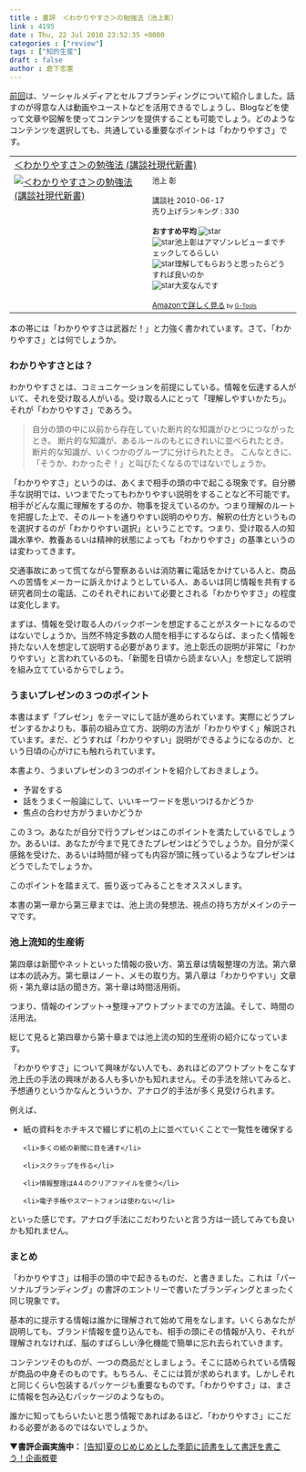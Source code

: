 ```yaml
---
title : 書評　＜わかりやすさ＞の勉強法（池上彰）
link : 4195
date : Thu, 22 Jul 2010 23:52:35 +0000
categories : ["review"]
tags : ["知的生産"]
draft : false
author : 倉下忠憲
---
```


<a href="https://rashita.net/blog/?p=4184">前回</a>は、ソーシャルメディアとセルフブランディングについて紹介しました。話すのが得意な人は動画やユーストなどを活用できるでしょうし、Blogなどを使って文章や図解を使ってコンテンツを提供することも可能でしょう。どのようなコンテンツを選択しても、共通している重要なポイントは「わかりやすさ」です。

<table  border="0" cellpadding="5"><tr><td colspan="2"><a href="http://www.amazon.jp/%EF%BC%9C%E3%82%8F%E3%81%8B%E3%82%8A%E3%82%84%E3%81%99%E3%81%95%EF%BC%9E%E3%81%AE%E5%8B%89%E5%BC%B7%E6%B3%95-%E8%AC%9B%E8%AB%87%E7%A4%BE%E7%8F%BE%E4%BB%A3%E6%96%B0%E6%9B%B8-%E6%B1%A0%E4%B8%8A-%E5%BD%B0/dp/4062880547%3FSubscriptionId%3D15SMZCTB9V8NGR2TW082%26tag%3Drashita1000-22%26linkCode%3Dxm2%26camp%3D2025%26creative%3D165953%26creativeASIN%3D4062880547" target="_top">＜わかりやすさ＞の勉強法 (講談社現代新書)</a><img src="http://www.assoc-amazon.jp/e/ir?t=rashita1000-22&l=ur2&o=9" width="1" height="1" style="border: none;" alt="" /></td></tr><tr><td valign="top"><a href="http://www.amazon.jp/%EF%BC%9C%E3%82%8F%E3%81%8B%E3%82%8A%E3%82%84%E3%81%99%E3%81%95%EF%BC%9E%E3%81%AE%E5%8B%89%E5%BC%B7%E6%B3%95-%E8%AC%9B%E8%AB%87%E7%A4%BE%E7%8F%BE%E4%BB%A3%E6%96%B0%E6%9B%B8-%E6%B1%A0%E4%B8%8A-%E5%BD%B0/dp/4062880547%3FSubscriptionId%3D15SMZCTB9V8NGR2TW082%26tag%3Drashita1000-22%26linkCode%3Dxm2%26camp%3D2025%26creative%3D165953%26creativeASIN%3D4062880547" target="_top"><img src="http://ecx.images-amazon.com/images/I/314Vo8Gm4TL._SL160_.jpg" border="0" alt="＜わかりやすさ＞の勉強法 (講談社現代新書)" /></a></td><td valign="top"><font size="-1">池上 彰 <br /><br />講談社  2010-06-17<br />売り上げランキング : 330<br /><br /><strong>おすすめ平均  </strong><img src="http://g-images.amazon.com/images/G/01/detail/stars-4-0.gif" alt="star" /><br /><img src="http://g-images.amazon.com/images/G/01/detail/stars-4-0.gif" alt="star" />池上彰はアマゾンレビューまでチェックしてるらしい<br /><img src="http://g-images.amazon.com/images/G/01/detail/stars-4-0.gif" alt="star" />理解してもらおうと思ったらどうすれば良いのか<br /><img src="http://g-images.amazon.com/images/G/01/detail/stars-3-0.gif" alt="star" />大変なんです<br /><br /><a href="http://www.amazon.jp/%EF%BC%9C%E3%82%8F%E3%81%8B%E3%82%8A%E3%82%84%E3%81%99%E3%81%95%EF%BC%9E%E3%81%AE%E5%8B%89%E5%BC%B7%E6%B3%95-%E8%AC%9B%E8%AB%87%E7%A4%BE%E7%8F%BE%E4%BB%A3%E6%96%B0%E6%9B%B8-%E6%B1%A0%E4%B8%8A-%E5%BD%B0/dp/4062880547%3FSubscriptionId%3D15SMZCTB9V8NGR2TW082%26tag%3Drashita1000-22%26linkCode%3Dxm2%26camp%3D2025%26creative%3D165953%26creativeASIN%3D4062880547" target="_top">Amazonで詳しく見る</a></font><font size="-2"> by <a href="http://www.goodpic.com/mt/aws/index.html" >G-Tools</a></font></td></tr></table>

本の帯には「わかりやすさは武器だ！」と力強く書かれています。さて、「わかりやすさ」とは何でしょうか。
<h3>わかりやすさとは？</h3>
わかりやすさとは、コミュニケーションを前提にしている。情報を伝達する人がいて、それを受け取る人がいる。受け取る人にとって「理解しやすいかたち」。それが「わかりやすさ」であろう。

<blockquote>
自分の頭の中に以前から存在していた断片的な知識がひとつにつながったとき。
断片的な知識が、あるルールのもとにきれいに並べられたとき。
断片的な知識が、いくつかのグループに分けられたとき。
こんなときに、「そうか、わかったぞ！」と叫びたくなるのではないでしょうか。
</blockquote>

「わかりやすさ」というのは、あくまで相手の頭の中で起こる現象です。自分勝手な説明では、いつまでたってもわかりやすい説明をすることなど不可能です。相手がどんな風に理解をするのか、物事を捉えているのか。つまり理解のルートを把握した上で、そのルートを通りやすい説明のやり方、解釈の仕方というものを選択するのが「わかりやすい選択」ということです。つまり、受け取る人の知識水準や、教養あるいは精神的状態によっても「わかりやすさ」の基準というのは変わってきます。

交通事故にあって慌てながら警察あるいは消防署に電話をかけている人と、商品への苦情をメーカーに訴えかけようとしている人、あるいは同じ情報を共有する研究者同士の電話、このそれぞれにおいて必要とされる「わかりやすさ」の程度は変化します。

まずは、情報を受け取る人のバックボーンを想定することがスタートになるのではないでしょうか。当然不特定多数の人間を相手にするならば、まったく情報を持たない人を想定して説明する必要があります。池上彰氏の説明が非常に「わかりやすい」と言われているのも、「新聞を日頃から読まない人」を想定して説明を組み立てているからでしょう。
<h3>うまいプレゼンの３つのポイント</h3>
本書はまず「プレゼン」をテーマにして話が進められています。実際にどうプレゼンするかよりも、事前の組み立て方、説明の方法が「わかりやすく」解説されています。まだ、どうすれば「わかりやすい」説明ができるようになるのか、という日頃の心がけにも触れられています。

本書より、うまいプレゼンの３つのポイントを紹介しておきましょう。


<ul>
	<li>予習をする</li>
	<li>話をうまく一般論にして、いいキーワードを思いつけるかどうか</li>
	<li>焦点の合わせ方がうまいかどうか</li>
</ul>



この３つ。あなたが自分で行うプレゼンはこのポイントを満たしているでしょうか。あるいは、あなたが今まで見てきたプレゼンはどうでしょうか。自分が深く感銘を受けた、あるいは時間が経っても内容が頭に残っているようなプレゼンはどうでしたでしょうか。

このポイントを踏まえて、振り返ってみることをオススメします。

本書の第一章から第三章までは、池上流の発想法、視点の持ち方がメインのテーマです。
<h3>池上流知的生産術</h3>
第四章は新聞やネットといった情報の扱い方、第五章は情報整理の方法。第六章は本の読み方。第七章はノート、メモの取り方。第八章は「わかりやすい」文章術・第九章は話の聞き方。第十章は時間活用術。

つまり、情報のインプット→整理→アウトプットまでの方法論。そして、時間の活用法。

総じて見ると第四章から第十章までは池上流の知的生産術の紹介になっています。

「わかりやすさ」について興味がない人でも、あれほどのアウトプットをこなす池上氏の手法の興味がある人も多いかも知れません。その手法を除いてみると、予想通りというかなんとういうか、アナログ的手法が多く見受けられます。

例えば、

<ul>
	<li>紙の資料をホチキスで綴じずに机の上に並べていくことで一覧性を確保する</li>

	<li>多くの紙の新聞に目を通す</li>

	<li>スクラップを作る</li>

	<li>情報整理はA４のクリアファイルを使う</li>

	<li>電子手帳やスマートフォンは使わない</li>
</ul>



といった感じです。アナログ手法にこだわりたいと言う方は一読してみても良いかも知れません。

<h3>まとめ</h3>
「わかりやすさ」は相手の頭の中で起きるものだ、と書きました。これは「パーソナルブランディング」の書評のエントリーで書いたブランディングとまったく同じ現象です。

基本的に提示する情報は誰かに理解されて始めて用をなします。いくらあなたが説明しても、ブランド情報を盛り込んでも、相手の頭にその情報が入り、それが理解されなければ、脳のすばらしい浄化機能で簡単に忘れ去られていきます。

コンテンツそのものが、一つの商品だとしましょう。そこに詰められている情報が商品の中身そのものです。もちろん、そこには質が求められます。しかしそれと同じくらい包装するパッケージも重要なものです。「わかりやすさ」は、まさに情報を包み込むパッケージのようなもの。

誰かに知ってもらいたいと思う情報であればあるほど、「わかりやすさ」にこだわる必要があるのではないでしょうか。

<strong>▼書評企画実施中：</strong>
<a href="https://rashita.net/blog/?p=4145">[告知]夏のじめじめとした季節に読書をして書評を書こう！企画概要</a>
